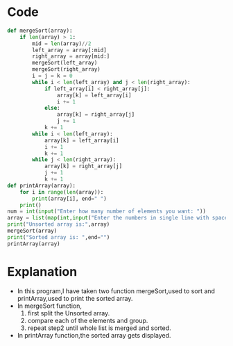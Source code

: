 # Code
```python
def mergeSort(array):
    if len(array) > 1:
        mid = len(array)//2
        left_array = array[:mid]
        right_array = array[mid:]
        mergeSort(left_array)
        mergeSort(right_array)
        i = j = k = 0
        while i < len(left_array) and j < len(right_array):
            if left_array[i] < right_array[j]:
                array[k] = left_array[i]
                i += 1
            else:
                array[k] = right_array[j]
                j += 1
            k += 1
        while i < len(left_array):
            array[k] = left_array[i]
            i += 1
            k += 1
        while j < len(right_array):
            array[k] = right_array[j]
            j += 1
            k += 1
def printArray(array):
    for i in range(len(array)):
        print(array[i], end=" ")
    print()
num = int(input("Enter how many number of elements you want: "))
array = list(map(int,input("Enter the numbers in single line with space : ").strip().split()))[:num]
print("Unsorted array is:",array)
mergeSort(array)
print("Sorted array is: ",end="")
printArray(array)
```
# Explanation
* In this program,I have taken two function mergeSort,used to sort and printArray,used to print the sorted array.
* In mergeSort function,
    1.  first split the Unsorted array.
    2.  compare each of the elements and group.
    3.  repeat step2 until whole list is merged and sorted.  
* In printArray function,the sorted array gets displayed.
